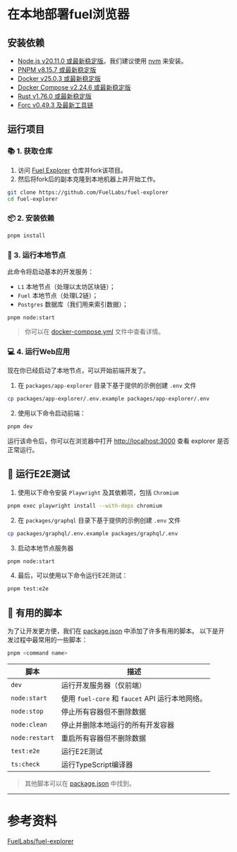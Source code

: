 # 在本地部署fuel浏览器

## 安装依赖

- [Node.js v20.11.0 或最新稳定版](https://nodejs.org/en/)。我们建议使用 [nvm](https://github.com/nvm-sh/nvm) 来安装。
- [PNPM v8.15.7 或最新稳定版](https://pnpm.io/installation/)
- [Docker v25.0.3 或最新稳定版](https://docs.docker.com/get-docker/)
- [Docker Compose v2.24.6 或最新稳定版](https://docs.docker.com/get-docker/)
- [Rust v1.76.0 或最新稳定版](https://www.rust-lang.org/tools/install)
- [Forc v0.49.3 及最新工具链](https://install.fuel.network/latest)

## 运行项目

### 📚 1. 获取仓库

1. 访问 [Fuel Explorer](https://github.com/FuelLabs/fuel-explorer) 仓库并fork该项目。
2. 然后将fork后的副本克隆到本地机器上并开始工作。

```sh
git clone https://github.com/FuelLabs/fuel-explorer
cd fuel-explorer
```

### 📦 2. 安装依赖

```sh
pnpm install
```

### 📒 3. 运行本地节点

此命令将启动基本的开发服务：

- `L1` 本地节点（处理以太坊区块链）；
- `Fuel` 本地节点（处理L2链）；
- `Postgres` 数据库（我们用来索引数据）；

```
pnpm node:start
```

> 你可以在 [docker-compose.yml](https://github.com/FuelLabs/fuel-explorer/blob/main/docker/docker-compose.yml) 文件中查看详情。

### 💻 4. 运行Web应用

现在你已经启动了本地节点，可以开始前端开发了。

1. 在 `packages/app-explorer` 目录下基于提供的示例创建 `.env` 文件

```sh
cp packages/app-explorer/.env.example packages/app-explorer/.env
```

2. 使用以下命令启动前端：

```sh
pnpm dev
``` 

运行该命令后，你可以在浏览器中打开 [http://localhost:3000](http://localhost:3000) 查看 explorer 是否正常运行。

## 🧪 运行E2E测试

1. 使用以下命令安装 `Playwright` 及其依赖项，包括 `Chromium`

```sh
pnpm exec playwright install --with-deps chromium
```

2. 在 `packages/graphql` 目录下基于提供的示例创建 `.env` 文件

```sh
cp packages/graphql/.env.example packages/graphql/.env
```

3. 启动本地节点服务器

```sh
pnpm node:start
```

4. 最后，可以使用以下命令运行E2E测试：

```sh
pnpm test:e2e
```

## 🧰 有用的脚本

为了让开发更方便，我们在 [package.json](https://github.com/FuelLabs/fuel-explorer/blob/main/package.json) 中添加了许多有用的脚本。
以下是开发过程中最常用的一些脚本：

```sh
pnpm <command name>
```

| 脚本             | 描述                                                |
| -------------- | ------------------------------------------------- |
| `dev`          | 运行开发服务器（仅前端）                             |
| `node:start`   | 使用 `fuel-core` 和 `faucet` API 运行本地网络。      |
| `node:stop`    | 停止所有容器但不删除数据                             |
| `node:clean`   | 停止并删除本地运行的所有开发容器                      |
| `node:restart` | 重启所有容器但不删除数据                             |
| `test:e2e`     | 运行E2E测试                                         |
| `ts:check`     | 运行TypeScript编译器                                 |

> 其他脚本可以在 [package.json](https://github.com/FuelLabs/fuel-explorer/blob/main/package.json) 中找到。

---

# 参考资料

[FuelLabs/fuel-explorer](https://github.com/FuelLabs/fuel-explorer)